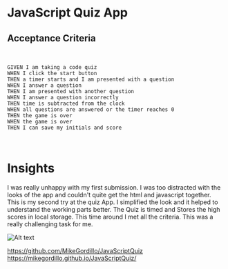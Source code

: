 # JavaScript Quiz App


## Acceptance Criteria
​
```
GIVEN I am taking a code quiz
WHEN I click the start button
THEN a timer starts and I am presented with a question
WHEN I answer a question
THEN I am presented with another question
WHEN I answer a question incorrectly
THEN time is subtracted from the clock
WHEN all questions are answered or the timer reaches 0
THEN the game is over
WHEN the game is over
THEN I can save my initials and score
```
​
# Insights

I was really unhappy with my first submission.
I was too distracted with the looks of the app
and couldn't quite get the html and javascript together.
This is my second try at the quiz App.
I simplified the look and it helped to understand the working parts better.
The Quiz is timed and Stores the high scores in local storage.
This time around I met all the criteria.
This was a really challenging task for me.

![Alt text](https://github.com/MikeGordillo/JavaScriptQuiz/blob/main/Assets/2021-01-23%20(1).png "APP")

https://github.com/MikeGordillo/JavaScriptQuiz
https://mikegordillo.github.io/JavaScriptQuiz/